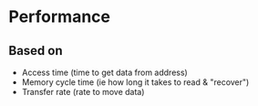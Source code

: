# Performance

## Based on
- Access time (time to get data from address)
- Memory cycle time (ie how long it takes to read & "recover")
- Transfer rate (rate to move data)